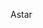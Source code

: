  <!DOCTYPE HTML>
<html>
<head>
<title>Title of the document</title>
</head>

<body>
<p>Astar </p>
</body>

</html> 
